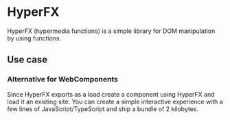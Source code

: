 # HyperFX

HyperFX (hypermedia functions) is a simple library for DOM manipulation by using functions.

## Use case

### Alternative for WebComponents

Since HyperFX exports as a load create a component using HyperFX and load it an existing site.
You can create a simple interactive experience with a few lines of JavaScript/TypeScript and ship a bundle of 2 kilobytes.
